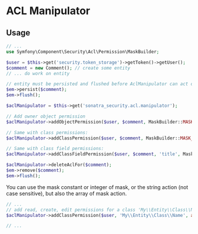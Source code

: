 ACL Manipulator
===============

## Usage

```php
// ...
use Symfony\Component\Security\Acl\Permission\MaskBuilder;

$user = $this->get('security.token_storage')->getToken()->getUser();
$comment = new Comment(); // create some entity
// ... do work on entity

// entity must be persisted and flushed before AclManipulator can act on it (needs identifier)
$em->persist($comment);
$em->flush();

$aclManipulator = $this->get('sonatra_security.acl.manipulator');

// Add owner object permission
$aclManipulator->addObjectPermission($user, $comment, MaskBuilder::MASK_OWNER);

// Same with class permissions:
$aclManipulator->addClassPermission($user, $comment, MaskBuilder::MASK_OWNER);

// Same with class field permissions:
$aclManipulator->addClassFieldPermission($user, $comment, 'title', MaskBuilder::MASK_OWNER);

$aclManipulator->deleteAclFor($comment);
$em->remove($comment);
$em->flush();
```

You can use the mask constant or integer of mask, or the string action (not case sensitive),
but also the array of mask action.

```php
// ...
// add read, create, edit permissions for a class 'My\\Entity\\Class\\Name'
$aclManipulator->addClassPermission($user, 'My\\Entity\\Class\\Name', array(MaskBuilder::MASK_VIEW, 2, 'edit'));

// ...
```
